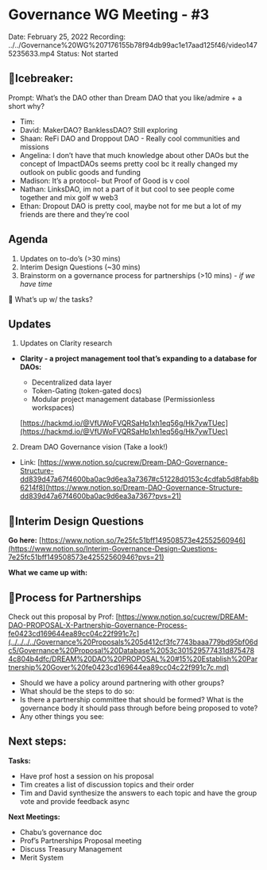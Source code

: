 # Governance WG Meeting - #3

Date: February 25, 2022
Recording: ../../Governance%20WG%207176155b78f94db99ac1e17aad125f46/video1475235633.mp4
Status: Not started

## 🌄Icebreaker:

Prompt: What’s the DAO other than Dream DAO that you like/admire + a short why? 

- Tim:
- David: MakerDAO? BanklessDAO? Still exploring
- Shaan: ReFi DAO and Droppout DAO - Really cool communities and missions
- Angelina: I don’t have that much knowledge about other DAOs but the concept of ImpactDAOs seems pretty cool bc it really changed my outlook on public goods and funding
- Madison: It’s a protocol- but Proof of Good is v cool
- Nathan: LinksDAO, im not a part of it but cool to see people come together and mix golf w web3
- Ethan: Dropout DAO is pretty cool, maybe not for me but a lot of my friends are there and they’re cool

## Agenda

1. Updates on to-do’s (>30 mins)
2. Interim Design Questions (~30 mins) 
3. Brainstorm on a governance process for partnerships (>10 mins) - *if we have time*

<aside>
📢 What’s up w/ the tasks?

## Updates

1. Updates on Clarity research
- **Clarity - a project management tool that’s expanding to a database for DAOs:** 
    - Decentralized data layer
    - Token-Gating (token-gated docs)
    - Modular project management database (Permissionless workspaces)
    
    [https://hackmd.io/@VfUWoFVQRSaHp1xh1eq56g/Hk7ywTUec](https://hackmd.io/@VfUWoFVQRSaHp1xh1eq56g/Hk7ywTUec)
    
2. Dream DAO Governance vision (Take a look!)
- Link: [https://www.notion.so/cucrew/Dream-DAO-Governance-Structure-dd839d47a67f4600ba0ac9d6ea3a7367#c51228d0153c4cdfab5d8fab8b6214f8](https://www.notion.so/Dream-DAO-Governance-Structure-dd839d47a67f4600ba0ac9d6ea3a7367?pvs=21)
</aside>

## 🎨Interim Design Questions

**Go here:**
[https://www.notion.so/7e25fc51bff149508573e42552560946](https://www.notion.so/Interim-Governance-Design-Questions-7e25fc51bff149508573e42552560946?pvs=21)

**What we came up with:**

## 🤝Process for Partnerships

Check out this proposal by Prof: 
[https://www.notion.so/cucrew/DREAM-DAO-PROPOSAL-X-Partnership-Governance-Process-fe0423cd169644ea89cc04c22f991c7c](../../../../Governance%20Proposals%205d412cf3fc7743baaa779bd95bf06dc5/Governance%20Proposal%20Database%2053c301529577431d8754784c804b4dfc/DREAM%20DAO%20PROPOSAL%20#15%20Establish%20Partnership%20Gover%20fe0423cd169644ea89cc04c22f991c7c.md)

- Should we have a policy around partnering with other groups?
- What should be the steps to do so:
- Is there a partnership committee that should be formed? What is the governance body it should pass through before being proposed to vote?
- Any other things you see:

## Next steps:

**Tasks:**

- Have prof host a session on his proposal
- Tim creates a list of discussion topics and their order
- Tim and David synthesize the answers to each topic and have the group vote and provide feedback async

**Next Meetings:**

- Chabu’s governance doc
- Prof’s Partnerships Proposal meeting
- Discuss Treasury Management
- Merit System